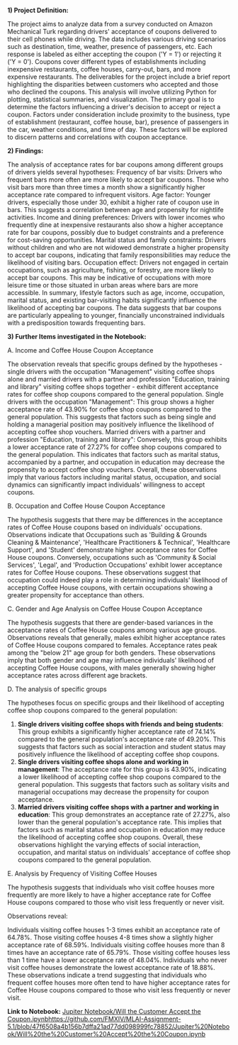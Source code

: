 
  **1) Project Definition:**

  The project aims to analyze data from a survey conducted on Amazon Mechanical Turk regarding drivers' acceptance of coupons delivered to their cell phones while driving. The data includes various driving scenarios such as destination, time, weather, presence of passengers, etc. Each response is labeled as either accepting the coupon ('Y = 1') or rejecting it ('Y = 0'). Coupons cover different types of establishments including inexpensive restaurants, coffee houses, carry-out, bars, and more expensive restaurants.
The deliverables for the project include a brief report highlighting the disparities between customers who accepted and those who declined the coupons. This analysis will involve utilizing Python for plotting, statistical summaries, and visualization.
The primary goal is to determine the factors influencing a driver's decision to accept or reject a coupon. Factors under consideration include proximity to the business, type of establishment (restaurant, coffee house, bar), presence of passengers in the car, weather conditions, and time of day. These factors will be explored to discern patterns and correlations with coupon acceptance.

  **2) Findings:** 

  The analysis of acceptance rates for bar coupons among different groups of drivers yields several hypotheses:
Frequency of bar visits: Drivers who frequent bars more often are more likely to accept bar coupons. Those who visit bars more than three times a month show a significantly higher acceptance rate compared to infrequent visitors.
Age factor: Younger drivers, especially those under 30, exhibit a higher rate of coupon use in bars. This suggests a correlation between age and propensity for nightlife activities.
Income and dining preferences: Drivers with lower incomes who frequently dine at inexpensive restaurants also show a higher acceptance rate for bar coupons, possibly due to budget constraints and a preference for cost-saving opportunities.
Marital status and family constraints: Drivers without children and who are not widowed demonstrate a higher propensity to accept bar coupons, indicating that family responsibilities may reduce the likelihood of visiting bars.
Occupation effect: Drivers not engaged in certain occupations, such as agriculture, fishing, or forestry, are more likely to accept bar coupons. This may be indicative of occupations with more leisure time or those situated in urban areas where bars are more accessible.
In summary, lifestyle factors such as age, income, occupation, marital status, and existing bar-visiting habits significantly influence the likelihood of accepting bar coupons. The data suggests that bar coupons are particularly appealing to younger, financially unconstrained individuals with a predisposition towards frequenting bars.

  **3) Further Items investigated in the Notebook:** 

A. Income and Coffee House Coupon Acceptance
   
   The observation reveals that specific groups defined by the hypotheses - single drivers with the occupation "Management" visiting coffee shops alone and married drivers with a partner and profession "Education, training and library" visiting coffee shops together - exhibit different acceptance rates for coffee shop coupons compared to the general population.
Single drivers with the occupation "Management": This group shows a higher acceptance rate of 43.90% for coffee shop coupons compared to the general population. This suggests that factors such as being single and holding a managerial position may positively influence the likelihood of accepting coffee shop vouchers.
Married drivers with a partner and profession "Education, training and library": Conversely, this group exhibits a lower acceptance rate of 27.27% for coffee shop coupons compared to the general population. This indicates that factors such as marital status, accompanied by a partner, and occupation in education may decrease the propensity to accept coffee shop vouchers.
Overall, these observations imply that various factors including marital status, occupation, and social dynamics can significantly impact individuals' willingness to accept coupons.

B.  Occupation and Coffee House Coupon Acceptance

  The hypothesis suggests that there may be differences in the acceptance rates of Coffee House coupons based on individuals' occupations.
Observations indicate that Occupations such as 'Building & Grounds Cleaning & Maintenance', 'Healthcare Practitioners & Technical', 'Healthcare Support', and 'Student' demonstrate higher acceptance rates for Coffee House coupons.
Conversely, occupations such as 'Community & Social Services', 'Legal', and 'Production Occupations' exhibit lower acceptance rates for Coffee House coupons.
These observations suggest that occupation could indeed play a role in determining individuals' likelihood of accepting Coffee House coupons, with certain occupations showing a greater propensity for acceptance than others.

C. Gender and Age Analysis on Coffee House Coupon Acceptance

  The hypothesis suggests that there are gender-based variances in the acceptance rates of Coffee House coupons among various age groups.
Observations reveals that generally, males exhibit higher acceptance rates of Coffee House coupons compared to females.
Acceptance rates peak among the "below 21" age group for both genders.
These observations imply that both gender and age may influence individuals' likelihood of accepting Coffee House coupons, with males generally showing higher acceptance rates across different age brackets.

D. The analysis of specific groups

  The hypotheses focus on specific groups and their likelihood of accepting coffee shop coupons compared to the general population:
1. **Single drivers visiting coffee shops with friends and being students**: This group exhibits a significantly higher acceptance rate of 74.14% compared to the general population's acceptance rate of 49.20%. This suggests that factors such as social interaction and student status may positively influence the likelihood of accepting coffee shop coupons.
2. **Single drivers visiting coffee shops alone and working in management**: The acceptance rate for this group is 43.90%, indicating a lower likelihood of accepting coffee shop coupons compared to the general population. This suggests that factors such as solitary visits and managerial occupations may decrease the propensity for coupon acceptance.
3. **Married drivers visiting coffee shops with a partner and working in education**: This group demonstrates an acceptance rate of 27.27%, also lower than the general population's acceptance rate. This implies that factors such as marital status and occupation in education may reduce the likelihood of accepting coffee shop coupons.
Overall, these observations highlight the varying effects of social interaction, occupation, and marital status on individuals' acceptance of coffee shop coupons compared to the general population.

E. Analysis by Frequency of Visiting Coffee Houses

  The hypothesis suggests that individuals who visit coffee houses more frequently are more likely to have a higher acceptance rate for Coffee House coupons compared to those who visit less frequently or never visit.

Observations reveal:

Individuals visiting coffee houses 1-3 times exhibit an acceptance rate of 64.78%.
Those visiting coffee houses 4-8 times show a slightly higher acceptance rate of 68.59%.
Individuals visiting coffee houses more than 8 times have an acceptance rate of 65.79%.
Those visiting coffee houses less than 1 time have a lower acceptance rate of 48.04%.
Individuals who never visit coffee houses demonstrate the lowest acceptance rate of 18.88%.
These observations indicate a trend suggesting that individuals who frequent coffee houses more often tend to have higher acceptance rates for Coffee House coupons compared to those who visit less frequently or never visit.

**Link to Notebook:** [Jupiter Notebook/Will the Customer Accept the Coupon.ipynb](https://github.com/FMXIV/MLAI-Assignment-5.1/blob/47f6508a4b156b7dffa21ad77dd098999fc78852/Jupiter%20Notebook/Will%20the%20Customer%20Accept%20the%20Coupon.ipynb)https://github.com/FMXIV/MLAI-Assignment-5.1/blob/47f6508a4b156b7dffa21ad77dd098999fc78852/Jupiter%20Notebook/Will%20the%20Customer%20Accept%20the%20Coupon.ipynb
